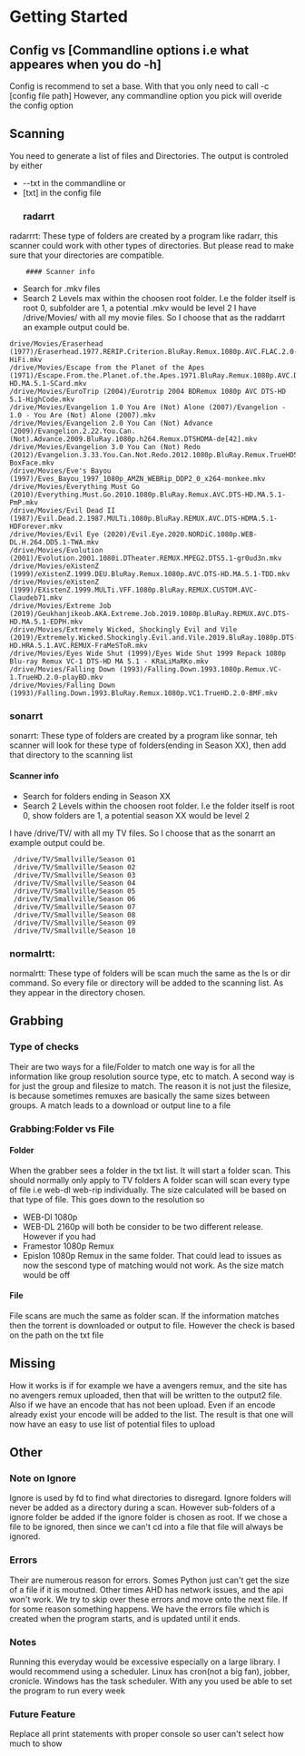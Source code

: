 # Getting Started
## Config vs [Commandline options i.e what appeares when you do -h]
Config is recommend to set a base. With that you only need to call -c [config file path]
However, any commandline option you pick will overide the config option
## Scanning
You need to generate a list of files and Directories. The output is controled by either 
* --txt in the commandline or
* [txt] in the config file
    ### radarrt
 radarrrt: These type of folders are created by a program like radarr, this scanner could work with other types of directories. But please read to make sure that your directories are compatible. 
 
        #### Scanner info
 * Search for .mkv files
 * Search 2 Levels max within the choosen root folder. I.e the folder itself is root 0, subfolder are 1, a potential .mkv would be level 2
I have /drive/Movies/ with all my movie files. So I choose that as the raddarrt
an example output could be. 

 ```
drive/Movies/Eraserhead (1977)/Eraserhead.1977.RERIP.Criterion.BluRay.Remux.1080p.AVC.FLAC.2.0-HiFi.mkv
 /drive/Movies/Escape from the Planet of the Apes (1971)/Escape.From.the.Planet.of.the.Apes.1971.BluRay.Remux.1080p.AVC.DTS-HD.MA.5.1-SCard.mkv
 /drive/Movies/EuroTrip (2004)/Eurotrip 2004 BDRemux 1080p AVC DTS-HD 5.1-HighCode.mkv
 /drive/Movies/Evangelion 1.0 You Are (Not) Alone (2007)/Evangelion - 1.0 - You Are (Not) Alone (2007).mkv
 /drive/Movies/Evangelion 2.0 You Can (Not) Advance (2009)/Evangelion.2.22.You.Can.(Not).Advance.2009.BluRay.1080p.h264.Remux.DTSHDMA-de[42].mkv
 /drive/Movies/Evangelion 3.0 You Can (Not) Redo (2012)/Evangelion.3.33.You.Can.Not.Redo.2012.1080p.BluRay.Remux.TrueHD5.1.H.264-BoxFace.mkv
 /drive/Movies/Eve's Bayou (1997)/Eves_Bayou_1997_1080p_AMZN_WEBRip_DDP2_0_x264-monkee.mkv
 /drive/Movies/Everything Must Go (2010)/Everything.Must.Go.2010.1080p.BluRay.Remux.AVC.DTS-HD.MA.5.1-PmP.mkv
 /drive/Movies/Evil Dead II (1987)/Evil.Dead.2.1987.MULTi.1080p.BluRay.REMUX.AVC.DTS-HDMA.5.1-HDForever.mkv
 /drive/Movies/Evil Eye (2020)/Evil.Eye.2020.NORDiC.1080p.WEB-DL.H.264.DD5.1-TWA.mkv
 /drive/Movies/Evolution (2001)/Evolution.2001.1080i.DTheater.REMUX.MPEG2.DTS5.1-gr0ud3n.mkv
 /drive/Movies/eXistenZ (1999)/eXistenZ.1999.DEU.BluRay.Remux.1080p.AVC.DTS-HD.MA.5.1-TDD.mkv
 /drive/Movies/eXistenZ (1999)/EXistenZ.1999.MULTi.VFF.1080p.BluRay.REMUX.CUSTOM.AVC-Claudeb71.mkv
 /drive/Movies/Extreme Job (2019)/Geukhanjikeob.AKA.Extreme.Job.2019.1080p.BluRay.REMUX.AVC.DTS-HD.MA.5.1-EDPH.mkv
 /drive/Movies/Extremely Wicked, Shockingly Evil and Vile (2019)/Extremely.Wicked.Shockingly.Evil.and.Vile.2019.BluRay.1080p.DTS-HD.HRA.5.1.AVC.REMUX-FraMeSToR.mkv
 /drive/Movies/Eyes Wide Shut (1999)/Eyes Wide Shut 1999 Repack 1080p Blu-ray Remux VC-1 DTS-HD MA 5.1 - KRaLiMaRKo.mkv
 /drive/Movies/Falling Down (1993)/Falling.Down.1993.1080p.Remux.VC-1.TrueHD.2.0-playBD.mkv
 /drive/Movies/Falling Down (1993)/Falling.Down.1993.BluRay.Remux.1080p.VC1.TrueHD.2.0-BMF.mkv
```

### sonarrt
sonarrt: These type of folders are created by a program like sonnar, teh scanner will look for these type of folders(ending in Season XX), then add that directory to the scanning list
 #### Scanner info
 * Search for folders ending in Season XX
 * Search 2 Levels within the choosen root folder. I.e the folder itself is root 0, show folders are 1, a potential season XX would be level 2
 
 
 I have /drive/TV/ with all my TV files. So I choose that as the sonarrt
an example output could be. 
```
 /drive/TV/Smallville/Season 01
 /drive/TV/Smallville/Season 02
 /drive/TV/Smallville/Season 03
 /drive/TV/Smallville/Season 04
 /drive/TV/Smallville/Season 05
 /drive/TV/Smallville/Season 06
 /drive/TV/Smallville/Season 07
 /drive/TV/Smallville/Season 08
 /drive/TV/Smallville/Season 09
 /drive/TV/Smallville/Season 10
```

### normalrtt:
normalrtt: These type of folders will be scan much the same as the ls or dir command. So every file or directory will be added to the scanning list. As they appear in the directory chosen. 
## Grabbing
### Type of checks
Their are two ways for a file/Folder to match one way is for all the information like group resolution source type, etc to match. 
A second way is for just the group and filesize to match. The reason it is not just the filesize, is because sometimes remuxes are basically the same sizes between groups.
A match leads to a download or output line to a file
### Grabbing:Folder vs File
#### Folder
When the grabber sees a folder in the txt list. It will start a folder scan.
This should normally only apply to TV folders
A folder scan will scan every type of file i.e web-dl web-rip individually. The size calculated will be based on that type of file. This goes down to the resolution so 
* WEB-Dl 1080p
* WEB-DL 2160p 
will both be consider to be two different release. However if you had 
* Framestor 1080p Remux
* Epislon 1080p Remux in the same folder. 
That could lead to issues as now the sescond type of matching would not work. As the size match would be off
#### File
File scans are much the same as folder scan. If the information matches then the torrent is downloaded or output to file. However the check is based on the path on the txt file



## Missing
How it works is if for example we have a avengers remux, and the site has no avengers remux uploaded, then that will be written to the output2 file.
Also if we have an encode that has not been upload. Even if an encode already exist your encode will be added to the list.
The result is that one will now have an easy to use list of potential files to upload


## Other


### Note on Ignore
Ignore is used by fd to find what directories to disregard.
Ignore folders will never be added as a directory during a scan. However sub-folders of a ignore folder be added if the ignore folder is chosen as root. 
If we chose a file to be ignored, then since we can't cd into a file that file will always be ignored. 

### Errors
Their are numerous reason for errors. Somes Python just can't get the size of a file if it is moutned. Other times AHD has network issues, and the api won't work. We try to skip over these errors and move onto the next file. If for some reason something happens. We have the errors file which is created when the program starts, and is updated until it ends.

### Notes
Running this everyday would be excessive especially on a large library. I would recommend using a scheduler. Linux has cron(not a big fan), jobber, cronicle. 
Windows has the task scheduler. With any you used be able to set the program to run every week

### Future Feature
Replace all print statements with proper console so user can't select how much to show